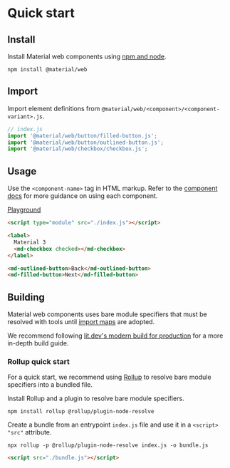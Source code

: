<!-- catalog-only-start --><!-- ---
name: Quick Start
title: Quick Start
order: 1
-----><!-- catalog-only-end -->

# Quick start

<!--*
# Document freshness: For more information, see go/fresh-source.
freshness: { owner: 'lizmitchell' reviewed: '2023-09-28' }
tag: 'docType:gettingStarted'
*-->

<!-- go/mwc-quick-start -->

<!-- [TOC] -->

## Install

<!--#include file="../googlers/quick-start-install.md" -->

Install Material web components using
[npm and node](https://nodejs.org)<!-- {.external} -->.

```shell
npm install @material/web
```

## Import

Import element definitions from
`@material/web/<component>/<component-variant>.js`.

```js
// index.js
import '@material/web/button/filled-button.js';
import '@material/web/button/outlined-button.js';
import '@material/web/checkbox/checkbox.js';
```

<!--#include file="../googlers/quick-start-import.md" -->

## Usage

Use the `<component-name>` tag in HTML markup. Refer to the
[component docs](components/) for more guidance on using each component.

[Playground](https://lit.dev/playground/#gist=37d28012c5ec6de30809bdf4a6e26cb6)<!-- {.external} -->

```html
<script type="module" src="./index.js"></script>

<label>
  Material 3
  <md-checkbox checked></md-checkbox>
</label>

<md-outlined-button>Back</md-outlined-button>
<md-filled-button>Next</md-filled-button>
```

## Building

<!--#include file="../googlers/quick-start-build.md" -->

Material web components uses bare module specifiers that must be resolved with
tools until [import maps](https://github.com/WICG/import-maps)<!-- {.external} --> are
adopted.

We recommend following
[lit.dev's modern build for production](https://lit.dev/docs/tools/production/#modern-only-build)<!-- {.external} -->
for a more in-depth build guide.

### Rollup quick start

For a quick start, we recommend using [Rollup](https://rollupjs.org/)<!-- {.external} -->
to resolve bare module specifiers into a bundled file.

Install Rollup and a plugin to resolve bare module specifiers.

```shell
npm install rollup @rollup/plugin-node-resolve
```

Create a bundle from an entrypoint `index.js` file and use it in a `<script>`
`"src"` attribute.

```shell
npx rollup -p @rollup/plugin-node-resolve index.js -o bundle.js
```

```html
<script src="./bundle.js"></script>
```
